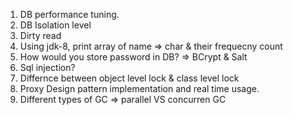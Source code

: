 1. DB performance tuning.
2. DB Isolation level
3. Dirty read
4. Using jdk-8, print array of name => char & their frequecny count
5. How would you store password in DB? => BCrypt & Salt
6. Sql injection?
7. Differnce between object level lock & class level lock
8. Proxy Design pattern implementation and real time usage.
9. Different types of GC => parallel VS concurren GC 
